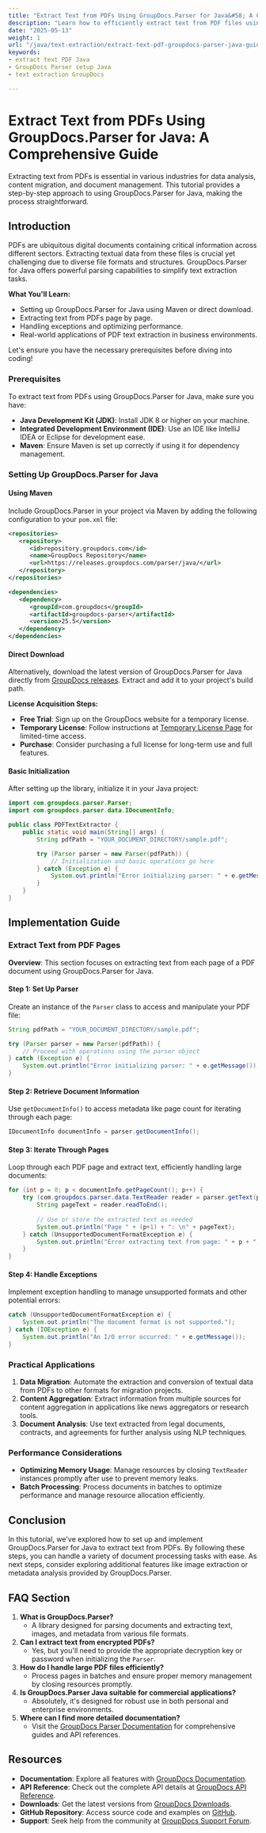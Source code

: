 ```yaml
---
title: "Extract Text from PDFs Using GroupDocs.Parser for Java&#58; A Comprehensive Guide"
description: "Learn how to efficiently extract text from PDF files using GroupDocs.Parser for Java. This guide covers setup, implementation, and practical applications."
date: "2025-05-13"
weight: 1
url: "/java/text-extraction/extract-text-pdf-groupdocs-parser-java-guide/"
keywords:
- extract text PDF Java
- GroupDocs Parser setup Java
- text extraction GroupDocs

---
```



# Extract Text from PDFs Using GroupDocs.Parser for Java: A Comprehensive Guide

Extracting text from PDFs is essential in various industries for data analysis, content migration, and document management. This tutorial provides a step-by-step approach to using GroupDocs.Parser for Java, making the process straightforward.

## Introduction
PDFs are ubiquitous digital documents containing critical information across different sectors. Extracting textual data from these files is crucial yet challenging due to diverse file formats and structures. GroupDocs.Parser for Java offers powerful parsing capabilities to simplify text extraction tasks.

**What You'll Learn:**
- Setting up GroupDocs.Parser for Java using Maven or direct download.
- Extracting text from PDFs page by page.
- Handling exceptions and optimizing performance.
- Real-world applications of PDF text extraction in business environments.

Let's ensure you have the necessary prerequisites before diving into coding!

### Prerequisites
To extract text from PDFs using GroupDocs.Parser for Java, make sure you have:

- **Java Development Kit (JDK)**: Install JDK 8 or higher on your machine.
- **Integrated Development Environment (IDE)**: Use an IDE like IntelliJ IDEA or Eclipse for development ease.
- **Maven**: Ensure Maven is set up correctly if using it for dependency management.

### Setting Up GroupDocs.Parser for Java

#### Using Maven
Include GroupDocs.Parser in your project via Maven by adding the following configuration to your `pom.xml` file:

```xml
<repositories>
   <repository>
      <id>repository.groupdocs.com</id>
      <name>GroupDocs Repository</name>
      <url>https://releases.groupdocs.com/parser/java/</url>
   </repository>
</repositories>

<dependencies>
   <dependency>
      <groupId>com.groupdocs</groupId>
      <artifactId>groupdocs-parser</artifactId>
      <version>25.5</version>
   </dependency>
</dependencies>
```

#### Direct Download
Alternatively, download the latest version of GroupDocs.Parser for Java directly from [GroupDocs releases](https://releases.groupdocs.com/parser/java/). Extract and add it to your project's build path.

**License Acquisition Steps:**
- **Free Trial**: Sign up on the GroupDocs website for a temporary license.
- **Temporary License**: Follow instructions at [Temporary License Page](https://purchase.groupdocs.com/temporary-license/) for limited-time access.
- **Purchase**: Consider purchasing a full license for long-term use and full features.

#### Basic Initialization
After setting up the library, initialize it in your Java project:

```java
import com.groupdocs.parser.Parser;
import com.groupdocs.parser.data.IDocumentInfo;

public class PDFTextExtractor {
    public static void main(String[] args) {
        String pdfPath = "YOUR_DOCUMENT_DIRECTORY/sample.pdf";

        try (Parser parser = new Parser(pdfPath)) {
            // Initialization and basic operations go here
        } catch (Exception e) {
            System.out.println("Error initializing parser: " + e.getMessage());
        }
    }
}
```

## Implementation Guide

### Extract Text from PDF Pages

**Overview**: This section focuses on extracting text from each page of a PDF document using GroupDocs.Parser for Java.

#### Step 1: Set Up Parser
Create an instance of the `Parser` class to access and manipulate your PDF file:

```java
String pdfPath = "YOUR_DOCUMENT_DIRECTORY/sample.pdf";

try (Parser parser = new Parser(pdfPath)) {
    // Proceed with operations using the parser object
} catch (Exception e) {
    System.out.println("Error initializing parser: " + e.getMessage());
}
```

#### Step 2: Retrieve Document Information
Use `getDocumentInfo()` to access metadata like page count for iterating through each page:

```java
IDocumentInfo documentInfo = parser.getDocumentInfo();
```

#### Step 3: Iterate Through Pages
Loop through each PDF page and extract text, efficiently handling large documents:

```java
for (int p = 0; p < documentInfo.getPageCount(); p++) {
    try (com.groupdocs.parser.data.TextReader reader = parser.getText(p)) {
        String pageText = reader.readToEnd();
        
        // Use or store the extracted text as needed
        System.out.println("Page " + (p+1) + ": \n" + pageText);
    } catch (UnsupportedDocumentFormatException e) {
        System.out.println("Error extracting text from page: " + p + "; " + e.getMessage());
    }
}
```

#### Step 4: Handle Exceptions
Implement exception handling to manage unsupported formats and other potential errors:

```java
catch (UnsupportedDocumentFormatException e) {
    System.out.println("The document format is not supported.");
} catch (IOException e) {
    System.out.println("An I/O error occurred: " + e.getMessage());
}
```

### Practical Applications
1. **Data Migration**: Automate the extraction and conversion of textual data from PDFs to other formats for migration projects.
2. **Content Aggregation**: Extract information from multiple sources for content aggregation in applications like news aggregators or research tools.
3. **Document Analysis**: Use text extracted from legal documents, contracts, and agreements for further analysis using NLP techniques.

### Performance Considerations
- **Optimizing Memory Usage**: Manage resources by closing `TextReader` instances promptly after use to prevent memory leaks.
- **Batch Processing**: Process documents in batches to optimize performance and manage resource allocation efficiently.

## Conclusion
In this tutorial, we've explored how to set up and implement GroupDocs.Parser for Java to extract text from PDFs. By following these steps, you can handle a variety of document processing tasks with ease. As next steps, consider exploring additional features like image extraction or metadata analysis provided by GroupDocs.Parser.

## FAQ Section
1. **What is GroupDocs.Parser?**
   - A library designed for parsing documents and extracting text, images, and metadata from various file formats.
2. **Can I extract text from encrypted PDFs?**
   - Yes, but you'll need to provide the appropriate decryption key or password when initializing the `Parser`.
3. **How do I handle large PDF files efficiently?**
   - Process pages in batches and ensure proper memory management by closing resources promptly.
4. **Is GroupDocs.Parser Java suitable for commercial applications?**
   - Absolutely, it's designed for robust use in both personal and enterprise environments.
5. **Where can I find more detailed documentation?**
   - Visit the [GroupDocs Parser Documentation](https://docs.groupdocs.com/parser/java/) for comprehensive guides and API references.

## Resources
- **Documentation**: Explore all features with [GroupDocs Documentation](https://docs.groupdocs.com/parser/java/).
- **API Reference**: Check out the complete API details at [GroupDocs API Reference](https://reference.groupdocs.com/parser/java).
- **Downloads**: Get the latest versions from [GroupDocs Downloads](https://releases.groupdocs.com/parser/java/).
- **GitHub Repository**: Access source code and examples on [GitHub](https://github.com/groupdocs-parser/GroupDocs.Parser-for-Java).
- **Support**: Seek help from the community at [GroupDocs Support Forum](https://forum.groupdocs.com/c/parser).
